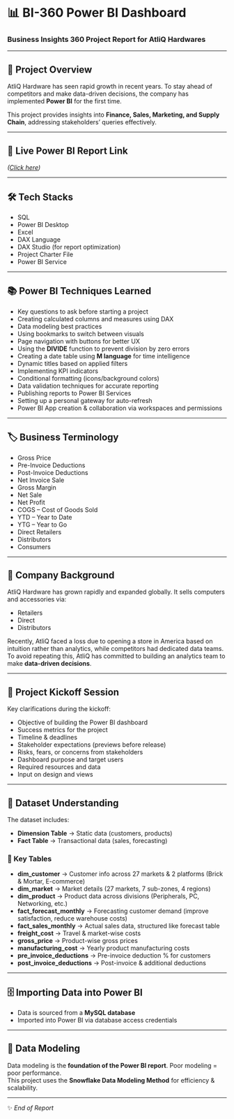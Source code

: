 # 📊 BI-360 Power BI Dashboard  
### Business Insights 360 Project Report for **AtliQ Hardwares**  

---

## 🚀 Project Overview  
AtliQ Hardware has seen rapid growth in recent years. To stay ahead of competitors and make data-driven decisions, the company has implemented **Power BI** for the first time.  

This project provides insights into **Finance, Sales, Marketing, and Supply Chain**, addressing stakeholders’ queries effectively.  

---

## 🔗 Live Power BI Report Link  
*([Click here](https://app.powerbi.com/links/lmah6LaeLw?ctid=9768ed88-7bf2-4757-a0f4-62e80836c598&pbi_source=linkShare))*  

---

## 🛠️ Tech Stacks  
- SQL  
- Power BI Desktop  
- Excel  
- DAX Language  
- DAX Studio (for report optimization)  
- Project Charter File  
- Power BI Service  

---

## 📚 Power BI Techniques Learned  
- Key questions to ask before starting a project  
- Creating calculated columns and measures using DAX  
- Data modeling best practices  
- Using bookmarks to switch between visuals  
- Page navigation with buttons for better UX  
- Using the **DIVIDE** function to prevent division by zero errors  
- Creating a date table using **M language** for time intelligence  
- Dynamic titles based on applied filters  
- Implementing KPI indicators  
- Conditional formatting (icons/background colors)  
- Data validation techniques for accurate reporting  
- Publishing reports to Power BI Services  
- Setting up a personal gateway for auto-refresh  
- Power BI App creation & collaboration via workspaces and permissions  

---

## 🏷️ Business Terminology  
- Gross Price  
- Pre-Invoice Deductions  
- Post-Invoice Deductions  
- Net Invoice Sale  
- Gross Margin  
- Net Sale  
- Net Profit  
- COGS – Cost of Goods Sold  
- YTD – Year to Date  
- YTG – Year to Go  
- Direct Retailers  
- Distributors  
- Consumers  

---

## 🏢 Company Background  
AtliQ Hardware has grown rapidly and expanded globally. It sells computers and accessories via:  
- Retailers  
- Direct  
- Distributors  

Recently, AtliQ faced a loss due to opening a store in America based on intuition rather than analytics, while competitors had dedicated data teams. To avoid repeating this, AtliQ has committed to building an analytics team to make **data-driven decisions**.  

---

## 📝 Project Kickoff Session  
Key clarifications during the kickoff:  
- Objective of building the Power BI dashboard  
- Success metrics for the project  
- Timeline & deadlines  
- Stakeholder expectations (previews before release)  
- Risks, fears, or concerns from stakeholders  
- Dashboard purpose and target users  
- Required resources and data  
- Input on design and views  

---

## 📂 Dataset Understanding  
The dataset includes:  
- **Dimension Table** → Static data (customers, products)  
- **Fact Table** → Transactional data (sales, forecasting)  

### 🔑 Key Tables  
- **dim_customer** → Customer info across 27 markets & 2 platforms (Brick & Mortar, E-commerce)  
- **dim_market** → Market details (27 markets, 7 sub-zones, 4 regions)  
- **dim_product** → Product data across divisions (Peripherals, PC, Networking, etc.)  
- **fact_forecast_monthly** → Forecasting customer demand (improve satisfaction, reduce warehouse costs)  
- **fact_sales_monthly** → Actual sales data, structured like forecast table  
- **freight_cost** → Travel & market-wise costs  
- **gross_price** → Product-wise gross prices  
- **manufacturing_cost** → Yearly product manufacturing costs  
- **pre_invoice_deductions** → Pre-invoice deduction % for customers  
- **post_invoice_deductions** → Post-invoice & additional deductions  

---

## 🗄️ Importing Data into Power BI  
- Data is sourced from a **MySQL database**  
- Imported into Power BI via database access credentials  

---

## 🧩 Data Modeling  
Data modeling is the **foundation of the Power BI report**. Poor modeling = poor performance.  
This project uses the **Snowflake Data Modeling Method** for efficiency & scalability.  

---
✨ *End of Report*  
